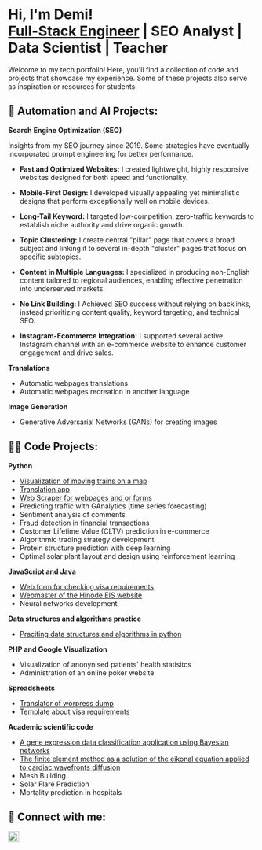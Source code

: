 <h1>Hi, I'm Demi! <br/><a href="https://www.linkedin.com/in/demi5martinez/">Full-Stack Engineer</a> | SEO Analyst | Data Scientist | Teacher</h1>

Welcome to my tech portfolio! Here, you'll find a collection of code and projects that showcase my experience. Some of these projects also serve as inspiration or resources for students.

<h2>💞️ Automation and AI Projects:</h2>

<b>Search Engine Optimization (SEO)</b>

Insights from my SEO journey since 2019. Some strategies have eventually incorporated prompt engineering for better performance.

- <b>Fast and Optimized Websites:</b> I created lightweight, highly responsive websites designed for both speed and functionality.

- <b>Mobile-First Design:</b> I developed visually appealing yet minimalistic designs that perform exceptionally well on mobile devices.

- <b>Long-Tail Keyword:</b> I targeted low-competition, zero-traffic keywords to establish niche authority and drive organic growth. 

- <b>Topic Clustering:</b> I create central "pillar" page that covers a broad subject and linking it to several in-depth "cluster" pages that focus on specific subtopics. 

- <b>Content in Multiple Languages:</b> I specialized in producing non-English content tailored to regional audiences, enabling effective penetration into underserved markets.

- <b>No Link Building:</b> I Achieved SEO success without relying on backlinks, instead prioritizing content quality, keyword targeting, and technical SEO.

- <b>Instagram-Ecommerce Integration:</b> I supported several active Instagram channel with an e-commerce website to enhance customer engagement and drive sales.

<b>Translations</b>
- Automatic webpages translations
- Automatic webpages recreation in another language

<b>Image Generation</b>
- Generative Adversarial Networks (GANs) for creating images


<h2>👨‍💻 Code Projects:</h2>

<b>Python</b>
- [Visualization of moving trains on a map](https://github.com/Demi-Martinez/moving-trains-on-a-map)
- [Translation app](https://github.com/Demi-Martinez/translation-app)
- [Web Scraper for webpages and or forms](https://github.com/Demi-Martinez/web-scraper-for-webpages) 
- Predicting traffic with GAnalytics (time series forecasting)
- Sentiment analysis of comments
- Fraud detection in financial transactions
- Customer Lifetime Value (CLTV) prediction in e-commerce
- Algorithmic trading strategy development
- Protein structure prediction with deep learning
- Optimal solar plant layout and design using reinforcement learning

<b>JavaScript and Java</b>
- [Web form for checking visa requirements](https://github.com/Demi-Martinez/visa-requirements-checker)
- [Webmaster of the Hinode EIS website](https://github.com/Demi-Martinez/hinode-eis-webmaster)
- Neural networks development
    
<b>Data structures and algorithms practice</b>
- [Praciting data structures and algorithms in python](https://github.com/Demi-Martinez/Algorithms-Practice)
 
<b>PHP and Google Visualization</b>
- Visualization of anonynised patients' health statisitcs
- Administration of an online poker website

<b>Spreadsheets</b>
- [Translator of worpress dump](https://github.com/Demi-Martinez/translator-of-wordpress-dump)
- [Template about visa requirements](https://github.com/Demi-Martinez/template-about-visa-requirements)

<b>Academic scientific code</b>
- [A gene expression data classification application using Bayesian networks](https://github.com/Demi-Martinez/gene-expression-classification-bayesian-networks)
- [The finite element method as a solution of the eikonal equation applied to cardiac wavefronts diffusion](https://github.com/Demi-Martinez/finite-element-solution-for-cardiac-wavefront-diffusion)
- Mesh Building
- Solar Flare Prediction
- Mortality prediction in hospitals

 
<h2> 🤳 Connect with me:</h2>

[<img align="left" alt="DemiMartinez | LinkedIn" width="22px" src="https://cdn.jsdelivr.net/npm/simple-icons@v3/icons/linkedin.svg" />][linkedin]

[linkedin]:www.linkedin.com/in/demi5martinez

<!--
- 👋 Hi, I’m @Demi-Martinez
- 👀 I’m interested in ...
- 🌱 I’m currently learning ...
- 💞️ I’m looking to collaborate on ...
- 📫 How to reach me ...
- 😄 Pronouns: ...
- ⚡ Fun fact: ...

Demi-Martinez/Demi-Martinez is a ✨ special ✨ repository because its `README.md` (this file) appears on your GitHub profile.
You can click the Preview link to take a look at your changes.
--->
